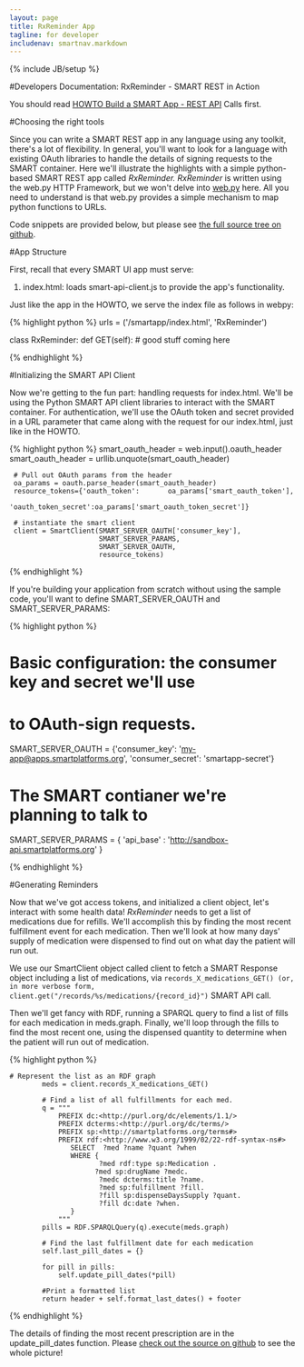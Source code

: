 ```yaml
---
layout: page
title: RxReminder App
tagline: for developer
includenav: smartnav.markdown
---
```

{% include JB/setup %}

<div id="toc"> </div>


#Developers Documentation: RxReminder - SMART REST in Action

You should read [HOWTO Build a SMART App - REST API](../build_a_rest_app) Calls first. 

#Choosing the right tools

Since you can write a SMART REST app in any language using any toolkit, there's a lot of flexibility. In general, you'll want to look for a language with existing OAuth libraries to handle the details of signing requests to the SMART container. Here we'll illustrate the highlights with a simple python-based SMART REST app called *RxReminder. RxReminder* is written using the web.py HTTP Framework, but we won't delve into [web.py](http://webpy.org/) here. All you need to understand is that web.py provides a simple mechanism to map python functions to URLs. 

Code snippets are provided below, but please see [the full source tree on github](http://github.com/chb/smart_rx_reminder). 

#App Structure

First, recall that every SMART UI app must serve: 
<ol><li>
index.html: loads smart-api-client.js to provide the app's functionality. 
</li>
</ol>

Just like the app in the HOWTO, we serve the index file as follows in webpy: 

{% highlight python %}
 urls = ('/smartapp/index.html',     'RxReminder')
 
 class RxReminder:
    def GET(self):
        # good stuff coming here
		
{% endhighlight  %}

#Initializing the SMART API Client

Now we're getting to the fun part: handling requests for index.html. We'll be using the Python SMART API client libraries to interact with the SMART container. For authentication, we'll use the OAuth token and secret provided in a URL parameter that came along with the request for our index.html, just like in the HOWTO. 

{% highlight python %}
 smart_oauth_header = web.input().oauth_header
     smart_oauth_header = urllib.unquote(smart_oauth_header)
     
     # Pull out OAuth params from the header
     oa_params = oauth.parse_header(smart_oauth_header)
     resource_tokens={'oauth_token':       oa_params['smart_oauth_token'],
                      'oauth_token_secret':oa_params['smart_oauth_token_secret']}

     # instantiate the smart client
     client = SmartClient(SMART_SERVER_OAUTH['consumer_key'], 
                          SMART_SERVER_PARAMS, 
                          SMART_SERVER_OAUTH, 
                          resource_tokens)
{% endhighlight  %}

If you're building your application from scratch without using the sample code, you'll want to define SMART\_SERVER\_OAUTH and SMART\_SERVER\_PARAMS: 

{% highlight python %}

# Basic configuration:  the consumer key and secret we'll use
 # to OAuth-sign requests.
 SMART_SERVER_OAUTH = {'consumer_key': 'my-app@apps.smartplatforms.org', 
                       'consumer_secret': 'smartapp-secret'}
 
 
 # The SMART contianer we're planning to talk to
 SMART_SERVER_PARAMS = {
     'api_base' : 'http://sandbox-api.smartplatforms.org'
 }
 
{% endhighlight  %}

#Generating Reminders

Now that we've got access tokens, and initialized a client object, let's interact with some health data! *RxReminder* needs to get a list of medications due for refills. We'll accomplish this by finding the most recent fulfillment event for each medication. Then we'll look at how many days' supply of medication were dispensed to find out on what day the patient will run out.

We use our SmartClient object called client to fetch a SMART Response object including a list of medications, via `records_X_medications_GET() (or, in more verbose form, client.get("/records/%s/medications/{record_id}")` SMART API call.

Then we'll get fancy with RDF, running a SPARQL query to find a list of fills for each medication in meds.graph. Finally, we'll loop through the fills to find the most recent one, using the dispensed quantity to determine when the patient will run out of medication. 


{% highlight python %}

	# Represent the list as an RDF graph
			meds = client.records_X_medications_GET()
			
			# Find a list of all fulfillments for each med.
			q = """
				PREFIX dc:<http://purl.org/dc/elements/1.1/>
				PREFIX dcterms:<http://purl.org/dc/terms/>
				PREFIX sp:<http://smartplatforms.org/terms#>
				PREFIX rdf:<http://www.w3.org/1999/02/22-rdf-syntax-ns#>
				   SELECT  ?med ?name ?quant ?when
				   WHERE {
						  ?med rdf:type sp:Medication .
						 ?med sp:drugName ?medc.
						  ?medc dcterms:title ?name.
						  ?med sp:fulfillment ?fill.
						  ?fill sp:dispenseDaysSupply ?quant.
						  ?fill dc:date ?when.
				   }
				"""
			pills = RDF.SPARQLQuery(q).execute(meds.graph)
	
			# Find the last fulfillment date for each medication
			self.last_pill_dates = {}
	
			for pill in pills:
				self.update_pill_dates(*pill)
	
			#Print a formatted list
			return header + self.format_last_dates() + footer

{% endhighlight  %}

The details of finding the most recent prescription are in the update_pill_dates function. Please [check out the source on github](http://github.com/chb/smart_rx_reminder) to see the whole picture! 